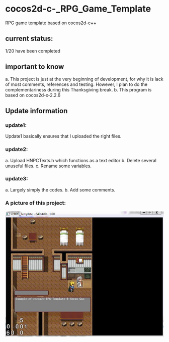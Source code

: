 # cocos2d-c-_RPG_Game_Template
RPG game template based on cocos2d-c++

## current status:
1/20 have been completed

## important to know
a. 
  This project is just at the very beginning of development, for why it is lack of most comments, references and testing.
  However, I plan to do the complementariness during this Thanksgiving break.
b.
  This program is based on cocos2d-x-2.2.6
  
## Update information
### update1: 
   Update1 basically ensures that I uploaded the right files.
       
### update2:
   a. Upload HNPCTexts.h which functions as a text editor
   b. Delete several unuseful files.
   c. Rename some variables.
### update3:
   a. Largely simply the codes.
   b. Add some comments. 
        
### A picture of this project:
![Alt text](exampleCC.jpg?raw=true "Optional Title")

